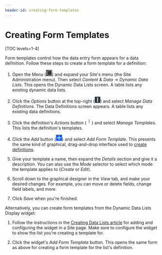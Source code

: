 ```yaml
---
header-id: creating-form-templates
---
```


# Creating Form Templates

[TOC levels=1-4]

Form templates control how the data entry form appears for a data definition.
Follow these steps to create a form template for a definition: 

1.  Open the Menu (![Menu](../../../images/icon-menu.png)) and expand your
    Site's menu (the Site Administration menu). Then select *Content & Data*
    &rarr; *Dynamic Data Lists*. This opens the Dynamic Data Lists screen. A
    table lists any existing dynamic data lists. 

2.  Click the *Options* button at the top-right 
    (![Options](../../../images/icon-options.png)) 
    and select *Manage Data Definitions*. The Data Definitions screen appears. A 
    table lists any existing data definitions. 

3.  Click the definition's *Actions* button 
    (![Actions](../../../images/icon-actions.png)) 
    and select *Manage Templates*. This lists the definition's templates. 

4.  Click the *Add* button 
    (![Add](../../../images/icon-add.png)) 
    and select *Add Form Template*. This presents the same kind of graphical, 
    drag-and-drop interface used to 
    [create definitions](/docs/7-2/user/-/knowledge_base/u/creating-data-definitions). 

5.  Give your template a name, then expand the *Details* section and give it a 
    description. You can also use the *Mode* selector to select which mode the 
    template applies to (*Create* or *Edit*). 

6.  Scroll down to the graphical designer in the *View* tab, and make your 
    desired changes. For example, you can move or delete fields, change field 
    labels, and more. 

7.  Click *Save* when you're finished. 

Alternatively, you can create form templates from the Dynamic Data Lists Display 
widget: 

1.  Follow the instructions in the 
    [Creating Data Lists article](/docs/7-2/user/-/knowledge_base/u/creating-data-lists) for
    adding and configuring the widget in a Site page. Make sure to configure the
    widget to show the list you're creating a template for. 

2.  Click the widget's *Add Form Template* button. This opens the same form as 
    above for creating a form template for the list's definition. 
